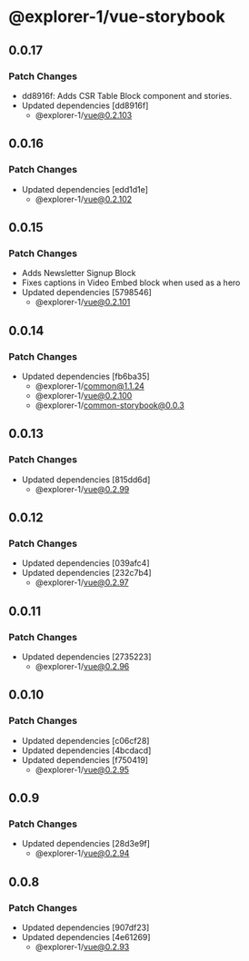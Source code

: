 # @explorer-1/vue-storybook

## 0.0.17

### Patch Changes

- dd8916f: Adds CSR Table Block component and stories.
- Updated dependencies [dd8916f]
  - @explorer-1/vue@0.2.103

## 0.0.16

### Patch Changes

- Updated dependencies [edd1d1e]
  - @explorer-1/vue@0.2.102

## 0.0.15

### Patch Changes

- Adds Newsletter Signup Block
- Fixes captions in Video Embed block when used as a hero
- Updated dependencies [5798546]
  - @explorer-1/vue@0.2.101

## 0.0.14

### Patch Changes

- Updated dependencies [fb6ba35]
  - @explorer-1/common@1.1.24
  - @explorer-1/vue@0.2.100
  - @explorer-1/common-storybook@0.0.3

## 0.0.13

### Patch Changes

- Updated dependencies [815dd6d]
  - @explorer-1/vue@0.2.99

## 0.0.12

### Patch Changes

- Updated dependencies [039afc4]
- Updated dependencies [232c7b4]
  - @explorer-1/vue@0.2.97

## 0.0.11

### Patch Changes

- Updated dependencies [2735223]
  - @explorer-1/vue@0.2.96

## 0.0.10

### Patch Changes

- Updated dependencies [c06cf28]
- Updated dependencies [4bcdacd]
- Updated dependencies [f750419]
  - @explorer-1/vue@0.2.95

## 0.0.9

### Patch Changes

- Updated dependencies [28d3e9f]
  - @explorer-1/vue@0.2.94

## 0.0.8

### Patch Changes

- Updated dependencies [907df23]
- Updated dependencies [4e61269]
  - @explorer-1/vue@0.2.93
